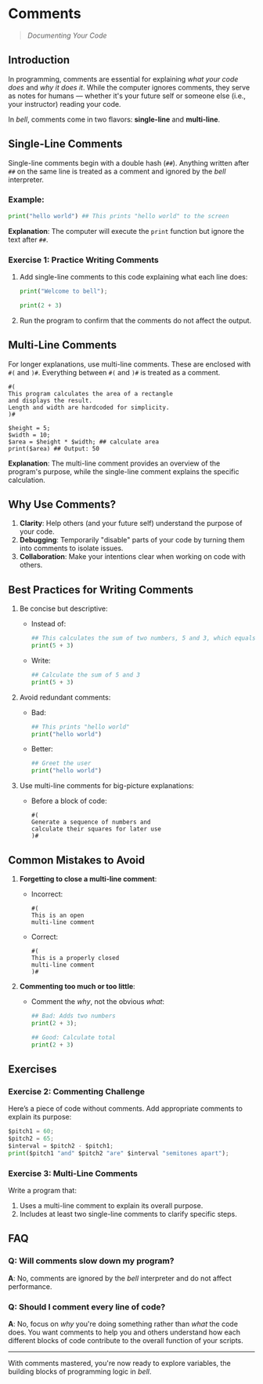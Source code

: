 # Comments

> _Documenting Your Code_

## Introduction

In programming, comments are essential for explaining _what your code does_ and _why it does it_. While the computer ignores comments, they serve as notes for humans — whether it's your future self or someone else (i.e., your instructor) reading your code.

In _bell_, comments come in two flavors: **single-line** and **multi-line**.

## Single-Line Comments

Single-line comments begin with a double hash (`##`). Anything written after `##` on the same line is treated as a comment and ignored by the _bell_ interpreter.

### Example:

```py
print("hello world") ## This prints "hello world" to the screen
```

**Explanation**: The computer will execute the `print` function but ignore the text after `##`.

### Exercise 1: Practice Writing Comments

1. Add single-line comments to this code explaining what each line does:

   ```py
   print("Welcome to bell");

   print(2 + 3)
   ```

2. Run the program to confirm that the comments do not affect the output.

## Multi-Line Comments

For longer explanations, use multi-line comments. These are enclosed with `#(` and `)#`. Everything between `#(` and `)#` is treated as a comment.

```bell
#(
This program calculates the area of a rectangle
and displays the result.
Length and width are hardcoded for simplicity.
)#

$height = 5;
$width = 10;
$area = $height * $width; ## calculate area
print($area) ## Output: 50
```

**Explanation**: The multi-line comment provides an overview of the program's purpose, while the single-line comment explains the specific calculation.

## Why Use Comments?

1. **Clarity**: Help others (and your future self) understand the purpose of your code.
2. **Debugging**: Temporarily "disable" parts of your code by turning them into comments to isolate issues.
3. **Collaboration**: Make your intentions clear when working on code with others.

## Best Practices for Writing Comments

1. Be concise but descriptive:

   - Instead of:
     ```py
     ## This calculates the sum of two numbers, 5 and 3, which equals 8
     print(5 + 3)
     ```
   - Write:
     ```py
     ## Calculate the sum of 5 and 3
     print(5 + 3)
     ```

2. Avoid redundant comments:

   - Bad:
     ```py
     ## This prints "hello world"
     print("hello world")
     ```
   - Better:
     ```py
     ## Greet the user
     print("hello world")
     ```

3. Use multi-line comments for big-picture explanations:
   - Before a block of code:
     ```bell
     #(
     Generate a sequence of numbers and
     calculate their squares for later use
     )#
     ```

## Common Mistakes to Avoid

1. **Forgetting to close a multi-line comment**:

   - Incorrect:
     ```
     #(
     This is an open
     multi-line comment
     ```
   - Correct:
     ```
     #(
     This is a properly closed
     multi-line comment
     )#
     ```

2. **Commenting too much or too little**:

   - Comment the _why_, not the obvious _what_:

     ```py
     ## Bad: Adds two numbers
     print(2 + 3);

     ## Good: Calculate total
     print(2 + 3)
     ```

## Exercises

### Exercise 2: Commenting Challenge

Here’s a piece of code without comments. Add appropriate comments to explain its purpose:

```py
$pitch1 = 60;
$pitch2 = 65;
$interval = $pitch2 - $pitch1;
print($pitch1 "and" $pitch2 "are" $interval "semitones apart");
```

### Exercise 3: Multi-Line Comments

Write a program that:

1. Uses a multi-line comment to explain its overall purpose.
2. Includes at least two single-line comments to clarify specific steps.

## FAQ

### Q: Will comments slow down my program?

**A**: No, comments are ignored by the _bell_ interpreter and do not affect performance.

### Q: Should I comment every line of code?

**A**: No, focus on _why_ you're doing something rather than _what_ the code does. You want comments to help you and others understand how each different blocks of code contribute to the overall function of your scripts.

---

With comments mastered, you're now ready to explore variables, the building blocks of programming logic in _bell_.
